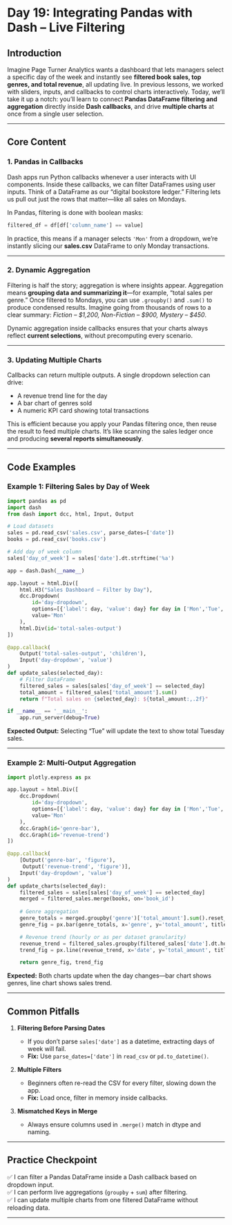 # Day 19: Integrating Pandas with Dash – Live Filtering

## Introduction
Imagine Page Turner Analytics wants a dashboard that lets managers select a specific day of the week and instantly see **filtered book sales, top genres, and total revenue**, all updating live. In previous lessons, we worked with sliders, inputs, and callbacks to control charts interactively. Today, we’ll take it up a notch: you’ll learn to connect **Pandas DataFrame filtering and aggregation** directly inside **Dash callbacks**, and drive **multiple charts** at once from a single user selection.

---

## Core Content

### 1. Pandas in Callbacks
Dash apps run Python callbacks whenever a user interacts with UI components. Inside these callbacks, we can filter DataFrames using user inputs. Think of a DataFrame as our “digital bookstore ledger.” Filtering lets us pull out just the rows that matter—like all sales on Mondays.

In Pandas, filtering is done with boolean masks:
```python
filtered_df = df[df['column_name'] == value]
```
In practice, this means if a manager selects `'Mon'` from a dropdown, we’re instantly slicing our **sales.csv** DataFrame to only Monday transactions.

---

### 2. Dynamic Aggregation
Filtering is half the story; aggregation is where insights appear. Aggregation means **grouping data and summarizing it**—for example, “total sales per genre.” Once filtered to Mondays, you can use `.groupby()` and `.sum()` to produce condensed results. Imagine going from thousands of rows to a clear summary: *Fiction – $1,200, Non-Fiction – $900, Mystery – $450*.

Dynamic aggregation inside callbacks ensures that your charts always reflect **current selections**, without precomputing every scenario.

---

### 3. Updating Multiple Charts
Callbacks can return multiple outputs. A single dropdown selection can drive:
- A revenue trend line for the day
- A bar chart of genres sold
- A numeric KPI card showing total transactions

This is efficient because you apply your Pandas filtering once, then reuse the result to feed multiple charts. It’s like scanning the sales ledger once and producing **several reports simultaneously**.

---

## Code Examples

### Example 1: Filtering Sales by Day of Week
```python
import pandas as pd
import dash
from dash import dcc, html, Input, Output

# Load datasets
sales = pd.read_csv('sales.csv', parse_dates=['date'])
books = pd.read_csv('books.csv')

# Add day of week column
sales['day_of_week'] = sales['date'].dt.strftime('%a')

app = dash.Dash(__name__)

app.layout = html.Div([
    html.H3("Sales Dashboard – Filter by Day"),
    dcc.Dropdown(
        id='day-dropdown',
        options=[{'label': day, 'value': day} for day in ['Mon','Tue','Wed','Thu','Fri','Sat','Sun']],
        value='Mon'
    ),
    html.Div(id='total-sales-output')
])

@app.callback(
    Output('total-sales-output', 'children'),
    Input('day-dropdown', 'value')
)
def update_sales(selected_day):
    # Filter DataFrame
    filtered_sales = sales[sales['day_of_week'] == selected_day]
    total_amount = filtered_sales['total_amount'].sum()
    return f"Total sales on {selected_day}: ${total_amount:,.2f}"

if __name__ == '__main__':
    app.run_server(debug=True)
```
**Expected Output:** Selecting “Tue” will update the text to show total Tuesday sales.

---

### Example 2: Multi-Output Aggregation
```python
import plotly.express as px

app.layout = html.Div([
    dcc.Dropdown(
        id='day-dropdown',
        options=[{'label': day, 'value': day} for day in ['Mon','Tue','Wed','Thu','Fri','Sat','Sun']],
        value='Mon'
    ),
    dcc.Graph(id='genre-bar'),
    dcc.Graph(id='revenue-trend')
])

@app.callback(
    [Output('genre-bar', 'figure'),
     Output('revenue-trend', 'figure')],
    Input('day-dropdown', 'value')
)
def update_charts(selected_day):
    filtered_sales = sales[sales['day_of_week'] == selected_day]
    merged = filtered_sales.merge(books, on='book_id')
    
    # Genre aggregation
    genre_totals = merged.groupby('genre')['total_amount'].sum().reset_index()
    genre_fig = px.bar(genre_totals, x='genre', y='total_amount', title=f"Sales by Genre on {selected_day}")

    # Revenue trend (hourly or as per dataset granularity)
    revenue_trend = filtered_sales.groupby(filtered_sales['date'].dt.hour)['total_amount'].sum().reset_index()
    trend_fig = px.line(revenue_trend, x='date', y='total_amount', title=f"Revenue Trend on {selected_day}")

    return genre_fig, trend_fig
```
**Expected:** Both charts update when the day changes—bar chart shows genres, line chart shows sales trend.

---

## Common Pitfalls
1. **Filtering Before Parsing Dates**
   - If you don’t parse `sales['date']` as a datetime, extracting days of week will fail.
   - **Fix:** Use `parse_dates=['date']` in `read_csv` or `pd.to_datetime()`.

2. **Multiple Filters**
   - Beginners often re-read the CSV for every filter, slowing down the app.
   - **Fix:** Load once, filter in memory inside callbacks.

3. **Mismatched Keys in Merge**
   - Always ensure columns used in `.merge()` match in dtype and naming.

---

## Practice Checkpoint
✅ I can filter a Pandas DataFrame inside a Dash callback based on dropdown input.  
✅ I can perform live aggregations (`groupby` + `sum`) after filtering.  
✅ I can update multiple charts from one filtered DataFrame without reloading data.

---